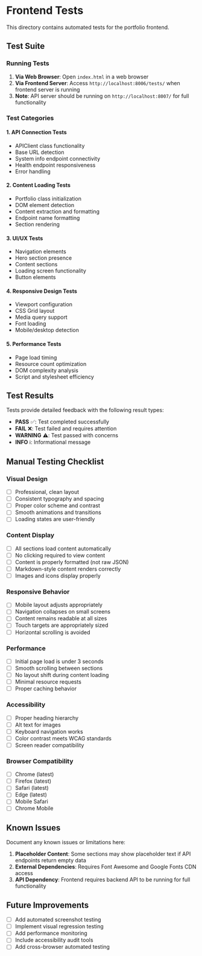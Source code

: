 # Frontend Tests

This directory contains automated tests for the portfolio frontend.

## Test Suite

### Running Tests

1. **Via Web Browser**: Open `index.html` in a web browser
2. **Via Frontend Server**: Access `http://localhost:8006/tests/` when frontend server is running
3. **Note**: API server should be running on `http://localhost:8007/` for full functionality

### Test Categories

#### 1. API Connection Tests
- APIClient class functionality
- Base URL detection
- System info endpoint connectivity
- Health endpoint responsiveness
- Error handling

#### 2. Content Loading Tests
- Portfolio class initialization
- DOM element detection
- Content extraction and formatting
- Endpoint name formatting
- Section rendering

#### 3. UI/UX Tests
- Navigation elements
- Hero section presence
- Content sections
- Loading screen functionality
- Button elements

#### 4. Responsive Design Tests
- Viewport configuration
- CSS Grid layout
- Media query support
- Font loading
- Mobile/desktop detection

#### 5. Performance Tests
- Page load timing
- Resource count optimization
- DOM complexity analysis
- Script and stylesheet efficiency

## Test Results

Tests provide detailed feedback with the following result types:

- **PASS** ✅: Test completed successfully
- **FAIL** ❌: Test failed and requires attention
- **WARNING** ⚠️: Test passed with concerns
- **INFO** ℹ️: Informational message

## Manual Testing Checklist

### Visual Design
- [ ] Professional, clean layout
- [ ] Consistent typography and spacing
- [ ] Proper color scheme and contrast
- [ ] Smooth animations and transitions
- [ ] Loading states are user-friendly

### Content Display
- [ ] All sections load content automatically
- [ ] No clicking required to view content
- [ ] Content is properly formatted (not raw JSON)
- [ ] Markdown-style content renders correctly
- [ ] Images and icons display properly

### Responsive Behavior
- [ ] Mobile layout adjusts appropriately
- [ ] Navigation collapses on small screens
- [ ] Content remains readable at all sizes
- [ ] Touch targets are appropriately sized
- [ ] Horizontal scrolling is avoided

### Performance
- [ ] Initial page load is under 3 seconds
- [ ] Smooth scrolling between sections
- [ ] No layout shift during content loading
- [ ] Minimal resource requests
- [ ] Proper caching behavior

### Accessibility
- [ ] Proper heading hierarchy
- [ ] Alt text for images
- [ ] Keyboard navigation works
- [ ] Color contrast meets WCAG standards
- [ ] Screen reader compatibility

### Browser Compatibility
- [ ] Chrome (latest)
- [ ] Firefox (latest)
- [ ] Safari (latest)
- [ ] Edge (latest)
- [ ] Mobile Safari
- [ ] Chrome Mobile

## Known Issues

Document any known issues or limitations here:

1. **Placeholder Content**: Some sections may show placeholder text if API endpoints return empty data
2. **External Dependencies**: Requires Font Awesome and Google Fonts CDN access
3. **API Dependency**: Frontend requires backend API to be running for full functionality

## Future Improvements

- [ ] Add automated screenshot testing
- [ ] Implement visual regression testing
- [ ] Add performance monitoring
- [ ] Include accessibility audit tools
- [ ] Add cross-browser automated testing
